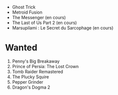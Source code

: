 - Ghost Trick
- Metroid Fusion
- The Messenger (en cours)
- The Last of Us Part 2 (en cours)
- Marsupilami : Le Secret du Sarcophage (en cours)

# Wanted

1. Penny's Big Breakaway
1. Prince of Persia: The Lost Crown
1. Tomb Raider Remastered
1. The Plucky Squire
1. Pepper Grinder
1. Dragon's Dogma 2